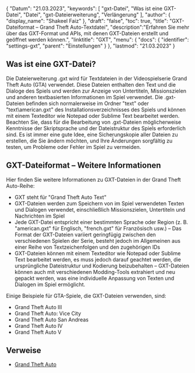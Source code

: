 {
"Datum": "21.03.2023",
  "keywords": [
"gxt-Datei",
"Was ist eine GXT-Datei",
"Datei",
"gxt-Dateierweiterung",
"Verlängerung"
],
  "author": {
"display_name": "Shakeel Faiz"
},
"draft": "false",
"toc": true,
"title": "GXT-Dateiformat – Grand Theft Auto-Textdatei",
  "description":"Erfahren Sie mehr über das GXT-Format und APIs, mit denen GXT-Dateien erstellt und geöffnet werden können.",
"linktitle": "GXT",
  "menu": {
    "docs": {
      "identifier": "settings-gxt",
"parent": "Einstellungen"
}
},
"lastmod": "21.03.2023"
}

## Was ist eine GXT-Datei?

Die Dateierweiterung .gxt wird für Textdateien in der Videospielserie Grand Theft Auto (GTA) verwendet. Diese Dateien enthalten den Text und die Dialoge des Spiels und werden zur Anzeige von Untertiteln, Missionszielen und anderen textbasierten Informationen im Spiel verwendet. Die .gxt-Dateien befinden sich normalerweise im Ordner "text" oder "text\american.gxt" des Installationsverzeichnisses des Spiels und können mit einem Texteditor wie Notepad oder Sublime Text bearbeitet werden. Beachten Sie, dass für die Bearbeitung von .gxt-Dateien möglicherweise Kenntnisse der Skriptsprache und der Dateistruktur des Spiels erforderlich sind. Es ist immer eine gute Idee, eine Sicherungskopie aller Dateien zu erstellen, die Sie ändern möchten, und Ihre Änderungen sorgfältig zu testen, um Probleme oder Fehler im Spiel zu vermeiden.

## GXT-Dateiformat – Weitere Informationen

Hier finden Sie weitere Informationen zu GXT-Dateien in der Grand Theft Auto-Reihe:

- GXT steht für "Grand Theft Auto Text"
- GXT-Dateien werden zum Speichern von im Spiel verwendeten Texten und Dialogen verwendet, einschließlich Missionszielen, Untertiteln und Nachrichten im Spiel
- Jede GXT-Datei entspricht einer bestimmten Sprache oder Region (z. B. "american.gxt" für Englisch, "french.gxt" für Französisch usw.)
– Das Format der GXT-Dateien variiert geringfügig zwischen den verschiedenen Spielen der Serie, besteht jedoch im Allgemeinen aus einer Reihe von Textzeichenfolgen und den zugehörigen IDs
- GXT-Dateien können mit einem Texteditor wie Notepad oder Sublime Text bearbeitet werden, es muss jedoch darauf geachtet werden, die ursprüngliche Dateistruktur und Kodierung beizubehalten
– GXT-Dateien können auch mit verschiedenen Modding-Tools extrahiert und neu gepackt werden, was eine individuelle Anpassung von Texten und Dialogen im Spiel ermöglicht.

Einige Beispiele für GTA-Spiele, die GXT-Dateien verwenden, sind:

- Grand Theft Auto III
- Grand Theft Auto: Vice City
- Grand Theft Auto San Andreas
- Grand Theft Auto IV
- Grand Theft Auto V

## Verweise
* [Grand Theft Auto](https://en.wikipedia.org/wiki/Grand_Theft_Auto)


